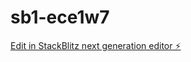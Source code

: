# sb1-ece1w7

[Edit in StackBlitz next generation editor ⚡️](https://stackblitz.com/~/github.com/spacevoip/sb1-ece1w7)